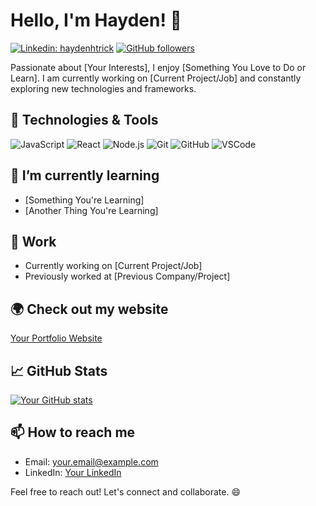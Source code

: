 # Hello, I'm Hayden! 👋

[![Linkedin: haydenhtrick](https://img.shields.io/badge/-haydenhetrick-blue?style=flat-square&logo=Linkedin&logoColor=white&link=https://www.linkedin.com/in/haydenhetrick/)](https://www.linkedin.com/in/haydenhetrick/)
[![GitHub followers](https://img.shields.io/github/followers/your_username?label=Follow&style=social)](https://github.com/your_username)

Passionate about [Your Interests], I enjoy [Something You Love to Do or Learn]. I am currently working on [Current Project/Job] and constantly exploring new technologies and frameworks.

## 🔧 Technologies & Tools

![JavaScript](https://img.shields.io/badge/-JavaScript-black?style=flat-square&logo=javascript)
![React](https://img.shields.io/badge/-React-black?style=flat-square&logo=react)
![Node.js](https://img.shields.io/badge/-Node.js-black?style=flat-square&logo=node.js)
![Git](https://img.shields.io/badge/-Git-black?style=flat-square&logo=git)
![GitHub](https://img.shields.io/badge/-GitHub-181717?style=flat-square&logo=github)
![VSCode](https://img.shields.io/badge/-VSCode-007ACC?style=flat-square&logo=visual-studio-code)

## 🌱 I’m currently learning

- [Something You're Learning]
- [Another Thing You're Learning]

## 💼 Work

- Currently working on [Current Project/Job]
- Previously worked at [Previous Company/Project]

## 🌍 Check out my website

[Your Portfolio Website](https://www.your-website.com)

## 📈 GitHub Stats

[![Your GitHub stats](https://github-readme-stats.vercel.app/api?username=your_username&count_private=true&show_icons=true&theme=radical)](https://github.com/anuraghazra/github-readme-stats)

## 📫 How to reach me

- Email: your.email@example.com
- LinkedIn: [Your LinkedIn](https://www.linkedin.com/in/your-name/)

Feel free to reach out! Let's connect and collaborate. 😄
